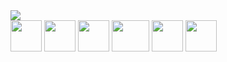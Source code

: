 <img src="https://github-readme-stats.vercel.app/api/top-langs/?username=luisviniciuslv&layout=compact&langs_count=7&theme=dracula "/>
<div>
<img src="https://cdn3.iconfinder.com/data/icons/logos-and-brands-adobe/512/267_Python-512.png" width="50" height="50"/>
<img src="https://cdn-icons-png.flaticon.com/512/5968/5968292.png" width="50" height="50"/>
<img src="https://cdn.discordapp.com/attachments/996464678647640264/1002400491738775632/pngwing.com.png" width="50" height="50"/>
<img src="https://upload.wikimedia.org/wikipedia/commons/thumb/a/a7/React-icon.svg/2300px-React-icon.svg.png" width="60" height="50"/>
<img src="https://media.discordapp.net/attachments/996464678647640264/1002401232423493632/pngwing.com_1.png?width=683&height=683" width="50" height="50"/>
<img src="https://cdn-icons-png.flaticon.com/512/919/919853.png" width="50" height="50"/>
<div/>
